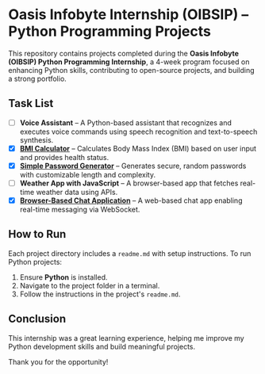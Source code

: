 # Oasis Infobyte Internship (OIBSIP) – Python Programming Projects

This repository contains projects completed during the **Oasis Infobyte (OIBSIP) Python Programming Internship**, a 4-week program focused on enhancing Python skills, contributing to open-source projects, and building a strong portfolio.

## Task List

- [ ] **Voice Assistant** – A Python-based assistant that recognizes and executes voice commands using speech recognition and text-to-speech synthesis.
- [x] **[BMI Calculator](https://github.com/tamunyai/oibsip/tree/main/bmi-calculator)** – Calculates Body Mass Index (BMI) based on user input and provides health status.
- [x] **[Simple Password Generator](https://github.com/tamunyai/oibsip/tree/main/random-password-generator)** – Generates secure, random passwords with customizable length and complexity.
- [ ] **Weather App with JavaScript** – A browser-based app that fetches real-time weather data using APIs.
- [x] **[Browser-Based Chat Application](https://github.com/tamunyai/oibsip/tree/main/chat-application)** – A web-based chat app enabling real-time messaging via WebSocket.

## How to Run

Each project directory includes a `readme.md` with setup instructions. To run Python projects:

1. Ensure **Python** is installed.
2. Navigate to the project folder in a terminal.
3. Follow the instructions in the project's `readme.md`.

## Conclusion

This internship was a great learning experience, helping me improve my Python development skills and build meaningful projects.

Thank you for the opportunity!
